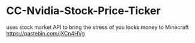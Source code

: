 # CC-Nvidia-Stock-Price-Ticker
uses stock market API to bring the stress of you looks money to Minecraft 
https://pastebin.com/jXCn4HVg

